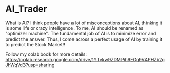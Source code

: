 # AI_Trader

What is AI? I think people have a lot of misconceptions about AI, thinking it is some life or crazy intelligence. To me, AI should be renamed as "optimizer machine". The fundamental job of AI is to minimize error and predict the answer. Thus, I come across a perfect usage of AI by training it to predict the Stock Market!!

Follow my colab book for more details: https://colab.research.google.com/drive/1YTykw9ZDMPih9EGq9V4PHZb2gJhWqVd3?usp=sharing

